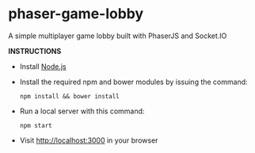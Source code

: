 # phaser-game-lobby
A simple multiplayer game lobby built with PhaserJS and Socket.IO

**INSTRUCTIONS**

+ Install [Node.js](http://www.nodejs.org)

+ Install the required npm and bower modules by issuing the command:

  `npm install && bower install`

+ Run a local server with this command:

  `npm start`
  
+ Visit [http://localhost:3000](http://localhost:3000) in your browser

